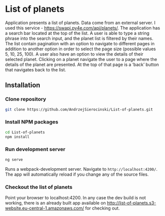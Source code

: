 # List of planets

Application presents a list of planets. Data come from an
external server. I used this service - https://swapi.py4e.com/api/planets/. 
The application has a search bar located at the top of the list. A user is able
to type a string phrase into the search input, and the planet list is filtered by their
names.
The list contain pagination with an option to navigate to different
pages in addition to another option in order to select the page size (possible values 5, 10, 25, 100).
A user also have an option to view the details of their selected planet. Clicking on a
planet navigate the user to a page where the details of the planet are presented. At
the top of that page is a ‘back’ button that navigates back to the list.

## Installation

### Clone repository

```bash
git clone https://github.com/AndrzejSierocinski/List-of-planets.git
```

### Install NPM packages

```bash
cd List-of-planets
npm install
```

### Run development server

```bash
ng serve
```

Runs a webpack-development server. Navigate to `http://localhost:4200/`. The app will automatically reload if you change any of the source files.

### Checkout the list of planets

Point your browser to localhost:4200. In any case the dev build is not working, there is an already built app available on http://list-of-planets.s3-website.eu-central-1.amazonaws.com/ for checking out.
